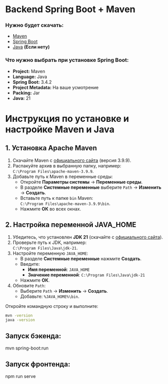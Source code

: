 # Backend Spring Boot + Maven

### Нужно будет скачать:
- [Maven](https://maven.apache.org/download.cgi)
- [Spring Boot](https://start.spring.io/)
- [Java](https://www.oracle.com/java/technologies/downloads/#jdk21-windows) **(Если нету)**

### Что нужно выбрать при установке Spring Boot:
- **Project:** Maven  
- **Language:** Java  
- **Spring Boot:** 3.4.2  
- **Project Metadata:** На ваше усмотрение  
- **Packing:** Jar  
- **Java:** 21

# Инструкция по установке и настройке Maven и Java

## 1. Установка Apache Maven

1. Скачайте Maven с [официального сайта](https://maven.apache.org/download.cgi) (версия 3.9.9).
2. Распакуйте архив в выбранную папку, например:  
   `C:\Program Files\apache-maven-3.9.9`.
3. Добавьте путь к Maven в переменные среды:
   - Откройте **Параметры системы** → **Переменные среды**.
   - В разделе **Системные переменные** выберите `Path` → **Изменить** → **Создать**.
   - Вставьте путь к папке `bin` Maven:  
     `C:\Program Files\apache-maven-3.9.9\bin`.
   - Нажмите **ОК** во всех окнах.

## 2. Настройка переменной JAVA_HOME

1. Убедитесь, что установлен **JDK 21** (скачайте с [официального сайта](https://www.oracle.com/java/technologies/downloads/)).
2. Проверьте путь к JDK, например:  
   `C:\Program Files\Java\jdk-21`.
3. Настройте переменную `JAVA_HOME`:
   - В разделе **Системные переменные** нажмите **Создать**.
   - Введите:
     - **Имя переменной**: `JAVA_HOME`
     - **Значение переменной**: `C:\Program Files\Java\jdk-21`
   - Нажмите **ОК**.
4. Обновите `Path`:
   - Выберите `Path` → **Изменить** → **Создать**.
   - Добавьте: `%JAVA_HOME%\bin`.

Откройте командную строку и выполните:
```bash
mvn -version
java -version
```

## Запуск бэкенда:
mvn spring-boot:run

## Запуск фронтенда:
npm run serve
